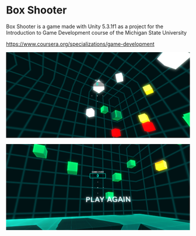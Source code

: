 # Box Shooter

Box Shooter is a game made with Unity 5.3.1f1 as a project for the Introduction to Game Development course of the Michigan State University 

https://www.coursera.org/specializations/game-development

![alt tag](https://github.com/alvaromlg/box-shooter/blob/master/Screenshoots/boxshooter1.png)

![alt tag](https://github.com/alvaromlg/box-shooter/blob/master/Screenshoots/boxshooter2.png)
